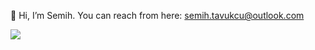 👋 Hi, I’m Semih. You can reach from here: semih.tavukcu@outlook.com


![](https://komarev.com/ghpvc/?username=your-github-username&color=blueviolet)
